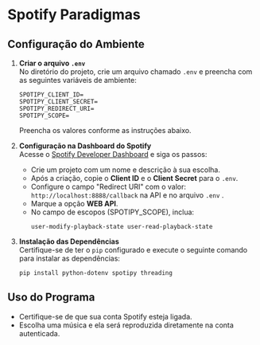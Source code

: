 # Spotify Paradigmas

## Configuração do Ambiente

1. **Criar o arquivo `.env`**  
   No diretório do projeto, crie um arquivo chamado `.env` e preencha com as seguintes variáveis de ambiente:  

   ```
   SPOTIPY_CLIENT_ID=
   SPOTIPY_CLIENT_SECRET=
   SPOTIPY_REDIRECT_URI=
   SPOTIPY_SCOPE=
   ```

   Preencha os valores conforme as instruções abaixo.

2. **Configuração na Dashboard do Spotify**  
   Acesse o [Spotify Developer Dashboard](https://developer.spotify.com/dashboard) e siga os passos:  
   - Crie um projeto com um nome e descrição à sua escolha.  
   - Após a criação, copie o **Client ID** e o **Client Secret** para o `.env`.  
   - Configure o campo "Redirect URI" com o valor: `http://localhost:8888/callback` na API e no arquivo `.env` .  
   - Marque a opção **WEB API**.  
   - No campo de escopos (SPOTIPY_SCOPE), inclua:  
     ```
     user-modify-playback-state user-read-playback-state
     ```

3. **Instalação das Dependências**  
   Certifique-se de ter o `pip` configurado e execute o seguinte comando para instalar as dependências:  
   ```
   pip install python-dotenv spotipy threading
   ```

## Uso do Programa

- Certifique-se de que sua conta Spotify esteja ligada.
- Escolha uma música e ela será reproduzida diretamente na conta autenticada.  
